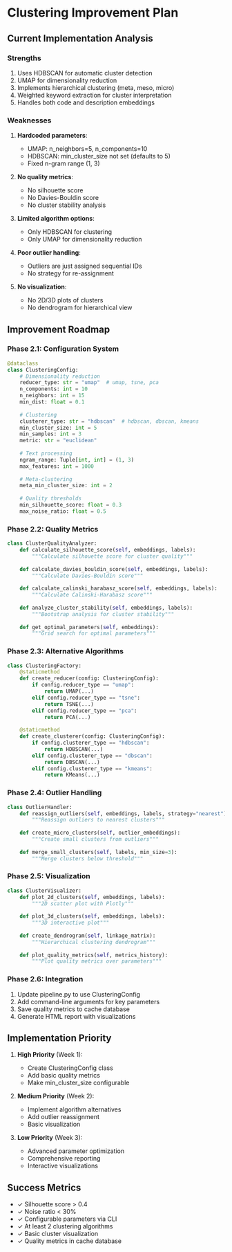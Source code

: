 # Clustering Improvement Plan

## Current Implementation Analysis

### Strengths
1. Uses HDBSCAN for automatic cluster detection
2. UMAP for dimensionality reduction
3. Implements hierarchical clustering (meta, meso, micro)
4. Weighted keyword extraction for cluster interpretation
5. Handles both code and description embeddings

### Weaknesses
1. **Hardcoded parameters**:
   - UMAP: n_neighbors=5, n_components=10
   - HDBSCAN: min_cluster_size not set (defaults to 5)
   - Fixed n-gram range (1, 3)

2. **No quality metrics**:
   - No silhouette score
   - No Davies-Bouldin score
   - No cluster stability analysis

3. **Limited algorithm options**:
   - Only HDBSCAN for clustering
   - Only UMAP for dimensionality reduction

4. **Poor outlier handling**:
   - Outliers are just assigned sequential IDs
   - No strategy for re-assignment

5. **No visualization**:
   - No 2D/3D plots of clusters
   - No dendrogram for hierarchical view

## Improvement Roadmap

### Phase 2.1: Configuration System
```python
@dataclass
class ClusteringConfig:
    # Dimensionality reduction
    reducer_type: str = "umap"  # umap, tsne, pca
    n_components: int = 10
    n_neighbors: int = 15
    min_dist: float = 0.1
    
    # Clustering
    clusterer_type: str = "hdbscan"  # hdbscan, dbscan, kmeans
    min_cluster_size: int = 5
    min_samples: int = 3
    metric: str = "euclidean"
    
    # Text processing
    ngram_range: Tuple[int, int] = (1, 3)
    max_features: int = 1000
    
    # Meta-clustering
    meta_min_cluster_size: int = 2
    
    # Quality thresholds
    min_silhouette_score: float = 0.3
    max_noise_ratio: float = 0.5
```

### Phase 2.2: Quality Metrics
```python
class ClusterQualityAnalyzer:
    def calculate_silhouette_score(self, embeddings, labels):
        """Calculate silhouette score for cluster quality"""
    
    def calculate_davies_bouldin_score(self, embeddings, labels):
        """Calculate Davies-Bouldin score"""
    
    def calculate_calinski_harabasz_score(self, embeddings, labels):
        """Calculate Calinski-Harabasz score"""
    
    def analyze_cluster_stability(self, embeddings, labels):
        """Bootstrap analysis for cluster stability"""
    
    def get_optimal_parameters(self, embeddings):
        """Grid search for optimal parameters"""
```

### Phase 2.3: Alternative Algorithms
```python
class ClusteringFactory:
    @staticmethod
    def create_reducer(config: ClusteringConfig):
        if config.reducer_type == "umap":
            return UMAP(...)
        elif config.reducer_type == "tsne":
            return TSNE(...)
        elif config.reducer_type == "pca":
            return PCA(...)
    
    @staticmethod
    def create_clusterer(config: ClusteringConfig):
        if config.clusterer_type == "hdbscan":
            return HDBSCAN(...)
        elif config.clusterer_type == "dbscan":
            return DBSCAN(...)
        elif config.clusterer_type == "kmeans":
            return KMeans(...)
```

### Phase 2.4: Outlier Handling
```python
class OutlierHandler:
    def reassign_outliers(self, embeddings, labels, strategy="nearest"):
        """Reassign outliers to nearest clusters"""
    
    def create_micro_clusters(self, outlier_embeddings):
        """Create small clusters from outliers"""
    
    def merge_small_clusters(self, labels, min_size=3):
        """Merge clusters below threshold"""
```

### Phase 2.5: Visualization
```python
class ClusterVisualizer:
    def plot_2d_clusters(self, embeddings, labels):
        """2D scatter plot with Plotly"""
    
    def plot_3d_clusters(self, embeddings, labels):
        """3D interactive plot"""
    
    def create_dendrogram(self, linkage_matrix):
        """Hierarchical clustering dendrogram"""
    
    def plot_quality_metrics(self, metrics_history):
        """Plot quality metrics over parameters"""
```

### Phase 2.6: Integration
1. Update pipeline.py to use ClusteringConfig
2. Add command-line arguments for key parameters
3. Save quality metrics to cache database
4. Generate HTML report with visualizations

## Implementation Priority

1. **High Priority** (Week 1):
   - Create ClusteringConfig class
   - Add basic quality metrics
   - Make min_cluster_size configurable

2. **Medium Priority** (Week 2):
   - Implement algorithm alternatives
   - Add outlier reassignment
   - Basic visualization

3. **Low Priority** (Week 3):
   - Advanced parameter optimization
   - Comprehensive reporting
   - Interactive visualizations

## Success Metrics
- ✓ Silhouette score > 0.4
- ✓ Noise ratio < 30%
- ✓ Configurable parameters via CLI
- ✓ At least 2 clustering algorithms
- ✓ Basic cluster visualization
- ✓ Quality metrics in cache database
